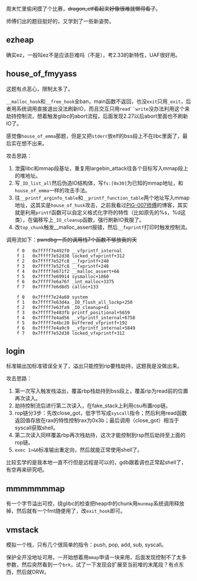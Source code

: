 周末忙里偷闲摸了个比赛，~~dragon_ctf看起来好像很难就懒得看了~~。

师傅们出的题目挺好的，又学到了一些新姿势。


## ezheap

确实ez，一般叫ez不是应该巨难吗（不是），考2.33的新特性，UAF很好用。


## house_of_fmyyass

这题有点恶心，限制太多了。

`__malloc_hook`和`__free_hook`全ban，main函数不返回，也没`exit`只用`_exit`，后者用系统调用直接退出没法刷新IO，而且交互只用`read``write`没办法利用这个来劫持控制流，想着触发glibc的abort流程，后面发现2.27以后abort里面也不刷新IO了。

感觉像`house_of_emma`那题，但是又把`stderr`放elf的bss段上不在libc里面了，最后实在想不出来。

攻击思路：
1. 泄露libc和mmap段基址，重复用largebin_attack往各个目标写入mmap段上的堆地址。
2. 写`_IO_list_all`然后伪造IO结构体，写`fs:[0x30]`为已知的mmap地址，和`house_of_emma`一样的攻击手法。
3. 往`__printf_arginfo_table`和`__printf_function_table`两个地址写入mmap地址，这其实是`house_of_husk`攻击，之前我看过[PIG-007师傅](https://bbs.pediy.com/thread-269155.htm)的博客，其实就是利用`printf`函数可以自定义格式化字符的特性（比如原先的%s，%d这类），在偏移写上`_IO_cleanup`函数，强行刷新IO我服了。
4. 改`top_chunk`触发__malloc_assert报错，然后`__fxprintf`打印时触发控制流。


调用流如下：~~pwndbg一页的调用栈7个函数不够放我的天~~

```
    f 0   0x7ffff7e492f0 __vfprintf_internal
    f 1   0x7ffff7e52d38 locked_vfxprintf+312
    f 2   0x7ffff7e52fc8 __fxprintf+248
    f 3   0x7ffff7e52fc8 __fxprintf+248
    f 4   0x7ffff7e671f2 __malloc_assert+66
    f 5   0x7ffff7e69914 sysmalloc+1860
    f 6   0x7ffff7e6a76f _int_malloc+3375
    f 7   0x7ffff7e6d8d5 calloc+133
```

```
    f 0   0x7ffff7e24a60 system
    f 1   0x7ffff7e63d4a _IO_flush_all_lockp+250
    f 2   0x7ffff7e63fa9 _IO_cleanup+41
    f 3   0x7ffff7e483fb printf_positional+5659
    f 4   0x7ffff7e4ad56 __vfprintf_internal+6758
    f 5   0x7ffff7e4bc20 buffered_vfprintf+192
    f 6   0x7ffff7e4a9c9 __vfprintf_internal+5849
    f 7   0x7ffff7e52d38 locked_vfxprintf+312
```


## login

标准输出加标准错误全关了，溢出只能控到rip要栈劫持，这题我是没做出来。

攻击思路：
1. 第一次写入触发栈溢出，覆盖rbp栈劫持到bss段上，覆盖rip为read前的位置再次读入。
2. 劫持控制流后进行第二次读入，在fake_stack上利用csu布置rop链。
3. rop链分3步：先改close_got，低字节写成`syscall`指令；然后利用read函数返回值存放在rax的特性控制rax为0x3b；最后调用（close_got）相当于syscall获取shell。
4. 第二次读入同样覆盖rbp再次栈劫持，这次才能控制到rsp然后劫持至上面的rop链。
5. `exec 1>&0`标准输出重定向，然后就能正常使用shell了。

比较玄学的是我本地一直不行但是远程是可以的，gdb跟着调也正常起shell了，有空再来研究吧。


## mmmmmmmap

有一个字节溢出可控，绕glibc的检查把heap中的chunk用`munmap`系统调用释放掉，然后就有一个fmt随便用了，改`exit_hook`即可。


## vmstack

模拟一个栈，只有几个很简单的指令：push, pop, add, sub, syscall。

保护全开没地址可用，一开始想着用`mmap`申请一块来用，后面发现控制不了太多参数，然后突然看到一个`brk`，试了一下发现会扩展至当前堆的末尾段？有点东西，然后就ORW。


